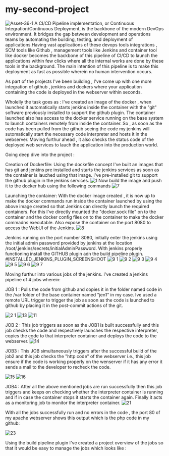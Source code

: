 # my-second-project
![Asset-36-1](https://user-images.githubusercontent.com/64473684/85101273-a9292e00-b21f-11ea-9eb2-a05776d88b3f.png)
A CI/CD Pipeline implementation, or Continuous Integration/Continuous Deployment, is the backbone of the modern DevOps environment. It bridges the gap between development and operations teams by automating the building, testing, and deployment of applications.Having vast applications of these devops tools integrations , SCM tools like Github , management tools like Jenkins and container tool like docker becomes the backbone of this pipeline of CI/CD to launch the applications within few clicks where all the internal works are done by these tools in the background. The main intention of this pipeline is to make this deployment as fast as possible wherein no human intervention occurs.

As part of the projects I've been building , I've come up with one more integration of github , jenkins and dockers where your application containing the code is deployed in the webserver within seconds.

Wholelly the task goes as : I've created an image of the docker , when launched it automatically starts jenkins inside the container with the "git" software previously installed to support the github plugin. The container launched also has access to the docker service running on the base system to launch containers remotely from inside the container. So , as soon as the code has been pulled from the github seeing the code my jenkins will sutomatically start the necessary code interpreter and hosts it in the webserver. Moving furthur ahead , it also checks the status code of the deployed web services to lauch the application into the production world.

Going deep dive into the project :

Creation of Dockerfile: Using the dockefile concept I've built an images that has git and jenkins pre installed and starts the jenkins services as soon as the container is lauched using that image. I've pre-installed git to support the github plugin in the jenkins services.
![1](https://user-images.githubusercontent.com/64473684/85101740-c0b4e680-b220-11ea-8d6f-abc29eba6508.PNG)
Now build the image and push it to the docker hub using the following commands
 ![7](https://user-images.githubusercontent.com/64473684/85103398-340c2780-b224-11ea-9c5c-16bae418df0a.PNG)

Launching the container: With the docker image created , it is now up to make the docker commands run inside the container launched by using the above image created so that Jenkins can directly launch the required containers. For this I've directly mounted the "docker.sock file" on to the container and the docker config files on to the container to make the docker commadns executable. Also expose the container on the port 8080 to access the WebUI of the Jenkins.
![8](https://user-images.githubusercontent.com/64473684/85103379-2bb3ec80-b224-11ea-9fb5-5f43c8b6238c.PNG)

Jenkins running on the port number 8080, initially enter the jenkins using the initial admin password provided by jenkins at the location /root/.jenkins/secrets/initialAdminPassword. With jenkins properly functioning install the GITHUB plugin adn the build pipeline plugin.
#INSTALLED_JENKINS_PLUGIN_SCREENSHOOT
![9 1](https://user-images.githubusercontent.com/64473684/85106568-0c1fc280-b22a-11ea-83b9-9807e896f0c3.PNG)
![9 2](https://user-images.githubusercontent.com/64473684/85106584-117d0d00-b22a-11ea-8046-33307f858371.PNG)
![9 3](https://user-images.githubusercontent.com/64473684/85106600-180b8480-b22a-11ea-8e52-98bead54e2b4.PNG)
![9 4](https://user-images.githubusercontent.com/64473684/85106623-20fc5600-b22a-11ea-8cbe-f608c373f51b.PNG)
![9 5](https://user-images.githubusercontent.com/64473684/85106636-28bbfa80-b22a-11ea-83d1-f032e9bb7256.PNG)
![9 6](https://user-images.githubusercontent.com/64473684/85106659-2fe30880-b22a-11ea-9c4e-2738dccc213c.PNG)
![9 7](https://user-images.githubusercontent.com/64473684/85106677-36718000-b22a-11ea-890c-c5a11c5a9023.PNG)

Moving furthur into various jobs of the jenkins. I've created a jenkins pipeline of 4 jobs wherein:

JOB 1 : Pulls the code from github and copies it in the folder named code in the /var folder of the base container named "jen1" in my case. Ive used a remote URL trigger to trigger the job as soon as the code is launched to github by placing it in the post-commit actions of the git.

![2 1](https://user-images.githubusercontent.com/64473684/85108833-062be080-b22e-11ea-8eb2-9225f07566ec.PNG)
![13](https://user-images.githubusercontent.com/64473684/85108902-20fe5500-b22e-11ea-89ae-9df9ec7c307d.PNG)
![11](https://user-images.githubusercontent.com/64473684/85108848-0d52ee80-b22e-11ea-874a-ca8cdc2389d0.PNG)

JOB 2 : This job triggers as soon as the JOB1 is built successfully and this job checks the code and respectively launches the respective interpreter, copies the code to that interpreter container and deploys the code to the webserver.
![14](https://user-images.githubusercontent.com/64473684/85109758-771fc800-b22f-11ea-935e-a274b11729db.PNG)


JOB3 : This JOB simultaneously triggers after the successful build of the job2 and this job checks the "http code" of the webserver i.e., this job ensure if the code is working properly on the wenserver if it has any error it sends a mail to the developer to recheck the code.

![15](https://user-images.githubusercontent.com/64473684/85111952-a421aa00-b232-11ea-98e7-c39cd104239d.PNG)
![16](https://user-images.githubusercontent.com/64473684/85111978-a84dc780-b232-11ea-830b-95a85f0de27d.PNG)

JOB4 : After all the above mentioned jobs are run successfully then this job triggers and keeps on checking whether the interpreter container is running and if in case the container stops it starts the container again. Finally it acts as a monitoring job to monitor the interpreter container.
![21](https://user-images.githubusercontent.com/64473684/85113603-2c08b380-b235-11ea-9587-86e8726669c8.PNG)

With all the jobs successfully run and no errors in the code , the port 80 of my apache webserver shows this output which is the php code in my github:

![23](https://user-images.githubusercontent.com/64473684/85114722-0c26bf00-b238-11ea-8738-a21f2e006c30.PNG)

Using the build pipeline plugin I've created a project overview of the jobs so that it would be easy to manage the jobs which looks like :







